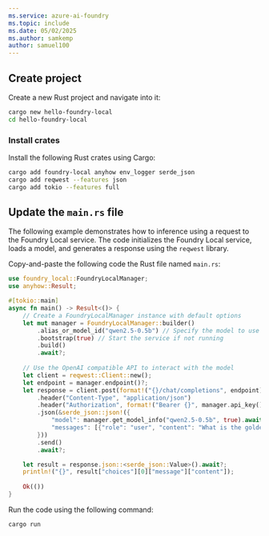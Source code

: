 ```yaml
---
ms.service: azure-ai-foundry
ms.topic: include
ms.date: 05/02/2025
ms.author: samkemp
author: samuel100
---
```


## Create project

Create a new Rust project and navigate into it:

```bash
cargo new hello-foundry-local
cd hello-foundry-local
```

### Install crates

Install the following Rust crates using Cargo:

```bash
cargo add foundry-local anyhow env_logger serde_json
cargo add reqwest --features json
cargo add tokio --features full
```

## Update the `main.rs` file

The following example demonstrates how to inference using a request to the Foundry Local service. The code initializes the Foundry Local service, loads a model, and generates a response using the `reqwest` library.

Copy-and-paste the following code the Rust file named `main.rs`:

```rust
use foundry_local::FoundryLocalManager;
use anyhow::Result;

#[tokio::main]
async fn main() -> Result<()> {
    // Create a FoundryLocalManager instance with default options
    let mut manager = FoundryLocalManager::builder()
        .alias_or_model_id("qwen2.5-0.5b") // Specify the model to use   
        .bootstrap(true) // Start the service if not running
        .build()
        .await?;
    
    // Use the OpenAI compatible API to interact with the model
    let client = reqwest::Client::new();
    let endpoint = manager.endpoint()?;
    let response = client.post(format!("{}/chat/completions", endpoint))
        .header("Content-Type", "application/json")
        .header("Authorization", format!("Bearer {}", manager.api_key()))
        .json(&serde_json::json!({
            "model": manager.get_model_info("qwen2.5-0.5b", true).await?.id,
            "messages": [{"role": "user", "content": "What is the golden ratio?"}],
        }))
        .send()
        .await?;

    let result = response.json::<serde_json::Value>().await?;
    println!("{}", result["choices"][0]["message"]["content"]);
    
    Ok(())
}
```

Run the code using the following command:

```bash
cargo run
```

